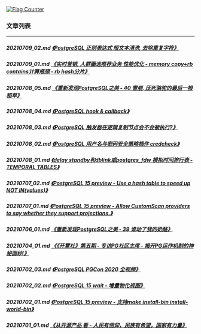 <a rel="nofollow" href="http://info.flagcounter.com/h9V1"  ><img src="http://s03.flagcounter.com/count/h9V1/bg_FFFFFF/txt_000000/border_CCCCCC/columns_2/maxflags_12/viewers_0/labels_0/pageviews_0/flags_0/"  alt="Flag Counter"  border="0"  ></a>  
  
### 文章列表  
----  
##### 20210709_02.md   [《PostgreSQL 正则表达式 短文本清洗, 去除重复字符》](20210709_02.md)  
##### 20210709_01.md   [《实时营销, 人群圈选推荐业务 性能优化 - memory copy+rb contains计算瓶颈 - rb hash分片》](20210709_01.md)  
##### 20210708_05.md   [《重新发现PostgreSQL之美 - 40 雪崩, 压死骆驼的最后一根稻草》](20210708_05.md)  
##### 20210708_04.md   [《PostgreSQL hook & callback》](20210708_04.md)  
##### 20210708_03.md   [《PostgreSQL 触发器在逻辑复制节点会不会被执行?》](20210708_03.md)  
##### 20210708_02.md   [《PostgreSQL 用户名与密码安全策略插件 credcheck》](20210708_02.md)  
##### 20210708_01.md   [《delay standby和dblink或postgres_fdw 模拟时间旅行表 - TEMPORAL TABLES》](20210708_01.md)  
##### 20210707_02.md   [《PostgreSQL 15 preview - Use a hash table to speed up NOT IN(values)》](20210707_02.md)  
##### 20210707_01.md   [《PostgreSQL 15 preview - Allow CustomScan providers to say whether they support projections.》](20210707_01.md)  
##### 20210706_01.md   [《重新发现PostgreSQL之美 - 39 谁动了我的奶酪》](20210706_01.md)  
##### 20210704_01.md   [《《开慧社》第五期 - 专访PG社区主席 - 揭开PG运作机制的神秘面纱!》](20210704_01.md)  
##### 20210702_03.md   [《PostgreSQL PGCon 2020 全视频》](20210702_03.md)  
##### 20210702_02.md   [《PostgreSQL 15 wait - 增量物化视图》](20210702_02.md)  
##### 20210702_01.md   [《PostgreSQL 15 preview - 支持make install-bin install-world-bin》](20210702_01.md)  
##### 20210701_01.md   [《从开源产品 看 - 人民有信仰，民族有希望，国家有力量》](20210701_01.md)  
